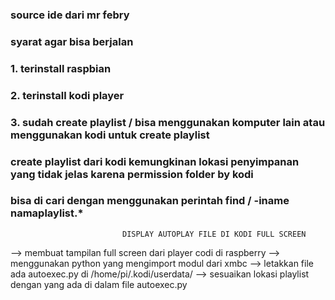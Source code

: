 ### source ide dari mr febry
### syarat agar bisa berjalan
### 1. terinstall raspbian
### 2. terinstall kodi player
### 3. sudah create playlist / bisa menggunakan komputer lain atau menggunakan kodi untuk create playlist
###    create playlist dari kodi kemungkinan lokasi penyimpanan yang tidak jelas karena permission folder by kodi
###    bisa di cari dengan menggunakan perintah find / -iname namaplaylist.*  
                             DISPLAY AUTOPLAY FILE DI KODI FULL SCREEN
--> membuat tampilan full screen dari player codi di raspberry
--> menggunakan python yang mengimport modul dari xmbc
--> letakkan file ada autoexec.py di /home/pi/.kodi/userdata/
--> sesuaikan lokasi playlist dengan yang ada di dalam file autoexec.py

